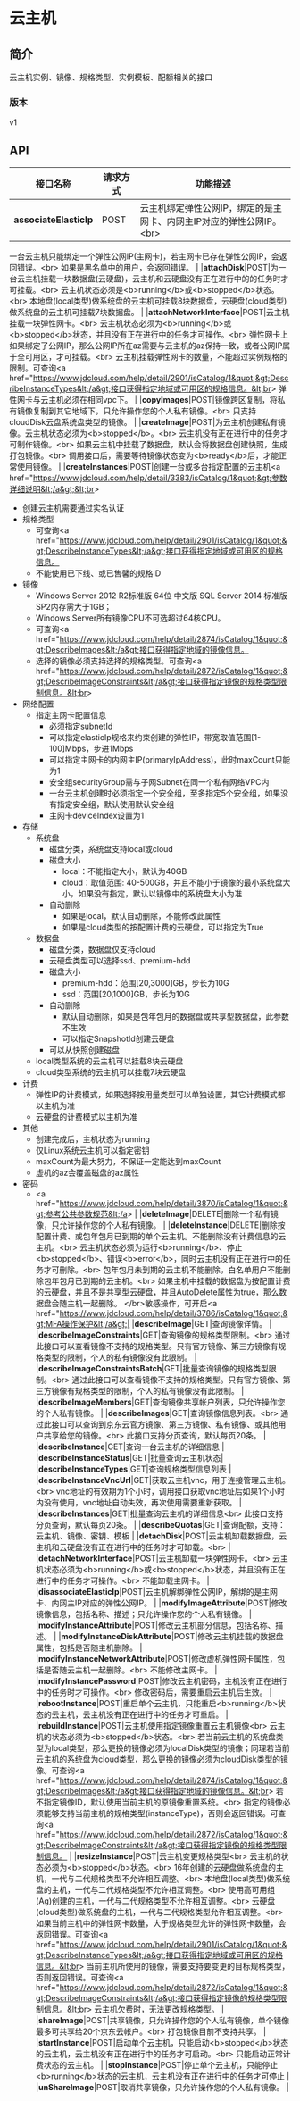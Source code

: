 # 云主机


## 简介
云主机实例、镜像、规格类型、实例模板、配额相关的接口


### 版本
v1


## API
|接口名称|请求方式|功能描述|
|---|---|---|
|**associateElasticIp**|POST|云主机绑定弹性公网IP，绑定的是主网卡、内网主IP对应的弹性公网IP。&lt;br&gt;
一台云主机只能绑定一个弹性公网IP(主网卡)，若主网卡已存在弹性公网IP，会返回错误。&lt;br&gt;
如果是黑名单中的用户，会返回错误。
|
|**attachDisk**|POST|为一台云主机挂载一块数据盘(云硬盘)，云主机和云硬盘没有正在进行中的的任务时才可挂载。&lt;br&gt;
云主机状态必须是&lt;b&gt;running&lt;/b&gt;或&lt;b&gt;stopped&lt;/b&gt;状态。&lt;br&gt;
本地盘(local类型)做系统盘的云主机可挂载8块数据盘，云硬盘(cloud类型)做系统盘的云主机可挂载7块数据盘。
|
|**attachNetworkInterface**|POST|云主机挂载一块弹性网卡。&lt;br&gt;
云主机状态必须为&lt;b&gt;running&lt;/b&gt;或&lt;b&gt;stopped&lt;/b&gt;状态，并且没有正在进行中的任务才可操作。&lt;br&gt;
弹性网卡上如果绑定了公网IP，那么公网IP所在az需要与云主机的az保持一致，或者公网IP属于全可用区，才可挂载。&lt;br&gt;
云主机挂载弹性网卡的数量，不能超过实例规格的限制。可查询&lt;a href=&quot;https://www.jdcloud.com/help/detail/2901/isCatalog/1&quot;&gt;DescribeInstanceTypes&lt;/a&gt;接口获得指定地域或可用区的规格信息。&lt;br&gt;
弹性网卡与云主机必须在相同vpc下。
|
|**copyImages**|POST|镜像跨区复制，将私有镜像复制到其它地域下，只允许操作您的个人私有镜像。&lt;br&gt;
只支持cloudDisk云盘系统盘类型的镜像。
|
|**createImage**|POST|为云主机创建私有镜像。云主机状态必须为&lt;b&gt;stopped&lt;/b&gt;。&lt;br&gt;
云主机没有正在进行中的任务才可制作镜像。&lt;br&gt;
如果云主机中挂载了数据盘，默认会将数据盘创建快照，生成打包镜像。&lt;br&gt;
调用接口后，需要等待镜像状态变为&lt;b&gt;ready&lt;/b&gt;后，才能正常使用镜像。
|
|**createInstances**|POST|创建一台或多台指定配置的云主机&lt;a href=&quot;https://www.jdcloud.com/help/detail/3383/isCatalog/1&quot;&gt;参数详细说明&lt;/a&gt;&lt;br&gt;
- 创建云主机需要通过实名认证
- 规格类型
    - 可查询&lt;a href=&quot;https://www.jdcloud.com/help/detail/2901/isCatalog/1&quot;&gt;DescribeInstanceTypes&lt;/a&gt;接口获得指定地域或可用区的规格信息。
    - 不能使用已下线、或已售馨的规格ID
- 镜像
    - Windows Server 2012 R2标准版 64位 中文版 SQL Server 2014 标准版 SP2内存需大于1GB；
    - Windows Server所有镜像CPU不可选超过64核CPU。
    - 可查询&lt;a href=&quot;https://www.jdcloud.com/help/detail/2874/isCatalog/1&quot;&gt;DescribeImages&lt;/a&gt;接口获得指定地域的镜像信息。
    - 选择的镜像必须支持选择的规格类型。可查询&lt;a href=&quot;https://www.jdcloud.com/help/detail/2872/isCatalog/1&quot;&gt;DescribeImageConstraints&lt;/a&gt;接口获得指定镜像的规格类型限制信息。&lt;br&gt;
- 网络配置
    - 指定主网卡配置信息
        - 必须指定subnetId
        - 可以指定elasticIp规格来约束创建的弹性IP，带宽取值范围[1-100]Mbps，步进1Mbps
        - 可以指定主网卡的内网主IP(primaryIpAddress)，此时maxCount只能为1
        - 安全组securityGroup需与子网Subnet在同一个私有网络VPC内
        - 一台云主机创建时必须指定一个安全组，至多指定5个安全组，如果没有指定安全组，默认使用默认安全组
        - 主网卡deviceIndex设置为1
- 存储
    - 系统盘
        - 磁盘分类，系统盘支持local或cloud
        - 磁盘大小
            - local：不能指定大小，默认为40GB
            - cloud：取值范围: 40-500GB，并且不能小于镜像的最小系统盘大小，如果没有指定，默认以镜像中的系统盘大小为准
        - 自动删除
            - 如果是local，默认自动删除，不能修改此属性
            - 如果是cloud类型的按配置计费的云硬盘，可以指定为True
    - 数据盘
        - 磁盘分类，数据盘仅支持cloud
        - 云硬盘类型可以选择ssd、premium-hdd
        - 磁盘大小
            - premium-hdd：范围[20,3000]GB，步长为10G
            - ssd：范围[20,1000]GB，步长为10G
        - 自动删除
            - 默认自动删除，如果是包年包月的数据盘或共享型数据盘，此参数不生效
            - 可以指定SnapshotId创建云硬盘
        - 可以从快照创建磁盘
    - local类型系统的云主机可以挂载8块云硬盘
    - cloud类型系统的云主机可以挂载7块云硬盘
- 计费
    - 弹性IP的计费模式，如果选择按用量类型可以单独设置，其它计费模式都以主机为准
    - 云硬盘的计费模式以主机为准
- 其他
    - 创建完成后，主机状态为running
    - 仅Linux系统云主机可以指定密钥
    - maxCount为最大努力，不保证一定能达到maxCount
    - 虚机的az会覆盖磁盘的az属性
- 密码
    - &lt;a href=&quot;https://www.jdcloud.com/help/detail/3870/isCatalog/1&quot;&gt;参考公共参数规范&lt;/a&gt;
|
|**deleteImage**|DELETE|删除一个私有镜像，只允许操作您的个人私有镜像。
|
|**deleteInstance**|DELETE|删除按配置计费、或包年包月已到期的单个云主机。不能删除没有计费信息的云主机。&lt;br&gt;
云主机状态必须为运行&lt;b&gt;running&lt;/b&gt;、停止&lt;b&gt;stopped&lt;/b&gt;、错误&lt;b&gt;error&lt;/b&gt;，同时云主机没有正在进行中的任务才可删除。&lt;br&gt;
包年包月未到期的云主机不能删除。白名单用户不能删除包年包月已到期的云主机。&lt;br&gt;
如果主机中挂载的数据盘为按配置计费的云硬盘，并且不是共享型云硬盘，并且AutoDelete属性为true，那么数据盘会随主机一起删除。
&lt;/br&gt;敏感操作，可开启&lt;a href=&quot;https://www.jdcloud.com/help/detail/3786/isCatalog/1&quot;&gt;MFA操作保护&lt;/a&gt;|
|**describeImage**|GET|查询镜像详情。
|
|**describeImageConstraints**|GET|查询镜像的规格类型限制。&lt;br&gt;
通过此接口可以查看镜像不支持的规格类型。只有官方镜像、第三方镜像有规格类型的限制，个人的私有镜像没有此限制。
|
|**describeImageConstraintsBatch**|GET|批量查询镜像的规格类型限制。&lt;br&gt;
通过此接口可以查看镜像不支持的规格类型。只有官方镜像、第三方镜像有规格类型的限制，个人的私有镜像没有此限制。
|
|**describeImageMembers**|GET|查询镜像共享帐户列表，只允许操作您的个人私有镜像。
|
|**describeImages**|GET|查询镜像信息列表。&lt;br&gt;
通过此接口可以查询到京东云官方镜像、第三方镜像、私有镜像、或其他用户共享给您的镜像。&lt;br&gt;
此接口支持分页查询，默认每页20条。
|
|**describeInstance**|GET|查询一台云主机的详细信息
|
|**describeInstanceStatus**|GET|批量查询云主机状态|
|**describeInstanceTypes**|GET|查询规格类型信息列表
|
|**describeInstanceVncUrl**|GET|获取云主机vnc，用于连接管理云主机。&lt;br&gt;
vnc地址的有效期为1个小时，调用接口获取vnc地址后如果1个小时内没有使用，vnc地址自动失效，再次使用需要重新获取。
|
|**describeInstances**|GET|批量查询云主机的详细信息&lt;br&gt;
此接口支持分页查询，默认每页20条。
|
|**describeQuotas**|GET|查询配额，支持：云主机、镜像、密钥、模板
|
|**detachDisk**|POST|云主机缷载数据盘，云主机和云硬盘没有正在进行中的任务时才可缷载。&lt;br&gt;
|
|**detachNetworkInterface**|POST|云主机缷载一块弹性网卡。&lt;br&gt;
云主机状态必须为&lt;b&gt;running&lt;/b&gt;或&lt;b&gt;stopped&lt;/b&gt;状态，并且没有正在进行中的任务才可操作。&lt;br&gt;
不能缷载主网卡。
|
|**disassociateElasticIp**|POST|云主机解绑弹性公网IP，解绑的是主网卡、内网主IP对应的弹性公网IP。
|
|**modifyImageAttribute**|POST|修改镜像信息，包括名称、描述；只允许操作您的个人私有镜像。
|
|**modifyInstanceAttribute**|POST|修改云主机部分信息，包括名称、描述。
|
|**modifyInstanceDiskAttribute**|POST|修改云主机挂载的数据盘属性，包括是否随主机删除。
|
|**modifyInstanceNetworkAttribute**|POST|修改虚机弹性网卡属性，包括是否随云主机一起删除。&lt;br&gt;
不能修改主网卡。
|
|**modifyInstancePassword**|POST|修改云主机密码，主机没有正在进行中的任务时才可操作。&lt;br&gt;
修改密码后，需要重启云主机后生效。
|
|**rebootInstance**|POST|重启单个云主机，只能重启&lt;b&gt;running&lt;/b&gt;状态的云主机，云主机没有正在进行中的任务才可重启。
|
|**rebuildInstance**|POST|云主机使用指定镜像重置云主机镜像&lt;br&gt;
云主机的状态必须为&lt;b&gt;stopped&lt;/b&gt;状态。&lt;br&gt;
若当前云主机的系统盘类型为local类型，那么更换的镜像必须为localDisk类型的镜像；同理若当前云主机的系统盘为cloud类型，那么更换的镜像必须为cloudDisk类型的镜像。可查询&lt;a href=&quot;https://www.jdcloud.com/help/detail/2874/isCatalog/1&quot;&gt;DescribeImages&lt;/a&gt;接口获得指定地域的镜像信息。&lt;br&gt;
若不指定镜像ID，默认使用当前主机的原镜像重置系统。&lt;br&gt;
指定的镜像必须能够支持当前主机的规格类型(instanceType)，否则会返回错误。可查询&lt;a href=&quot;https://www.jdcloud.com/help/detail/2872/isCatalog/1&quot;&gt;DescribeImageConstraints&lt;/a&gt;接口获得指定镜像的规格类型限制信息。
|
|**resizeInstance**|POST|云主机变更规格类型&lt;br&gt;
云主机的状态必须为&lt;b&gt;stopped&lt;/b&gt;状态。&lt;br&gt;
16年创建的云硬盘做系统盘的主机，一代与二代规格类型不允许相互调整。&lt;br&gt;
本地盘(local类型)做系统盘的主机，一代与二代规格类型不允许相互调整。&lt;br&gt;
使用高可用组(Ag)创建的主机，一代与二代规格类型不允许相互调整。&lt;br&gt;
云硬盘(cloud类型)做系统盘的主机，一代与二代规格类型允许相互调整。&lt;br&gt;
如果当前主机中的弹性网卡数量，大于规格类型允许的弹性网卡数量，会返回错误。可查询&lt;a href=&quot;https://www.jdcloud.com/help/detail/2901/isCatalog/1&quot;&gt;DescribeInstanceTypes&lt;/a&gt;接口获得指定地域或可用区的规格信息。&lt;br&gt;
当前主机所使用的镜像，需要支持要变更的目标规格类型，否则返回错误。可查询&lt;a href=&quot;https://www.jdcloud.com/help/detail/2872/isCatalog/1&quot;&gt;DescribeImageConstraints&lt;/a&gt;接口获得指定镜像的规格类型限制信息。&lt;br&gt;
云主机欠费时，无法更改规格类型。
|
|**shareImage**|POST|共享镜像，只允许操作您的个人私有镜像，单个镜像最多可共享给20个京东云帐户。&lt;br&gt;
打包镜像目前不支持共享。
|
|**startInstance**|POST|启动单个云主机，只能启动&lt;b&gt;stopped&lt;/b&gt;状态的云主机，云主机没有正在进行中的任务才可启动。&lt;br&gt;
只能启动正常计费状态的云主机。
|
|**stopInstance**|POST|停止单个云主机，只能停止&lt;b&gt;running&lt;/b&gt;状态的云主机，云主机没有正在进行中的任务才可停止
|
|**unShareImage**|POST|取消共享镜像，只允许操作您的个人私有镜像。
|
